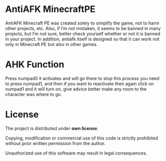 # AntiAFK MinecraftPE
AntiAFK Minecraft PE was created solely to simplify the game, not to harm other projects, etc. Also, if I’m not mistaken, it seems to be banned in many projects, but I’m not sure, better check yourself whether or not it is banned in your project. In addition, antiafk itself is designed so that it can work not only in Minecraft PE but also in other games.

# AHK Function
Press numpad0 it activates and will go there to stop this process you need to press numpad1, and then if you want to reactivate then again click on numpad1 and it will turn on, give advice better make any room to the character was where to go.

# License
The project is distributed under **own license**.

Copying, modification or commercial use of this code is strictly prohibited without prior written permission from the author.

Unauthorized use of this software may result in legal consequences.
